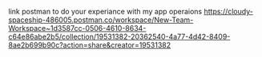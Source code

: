 link postman to do your experiance with my app operaions 
https://cloudy-spaceship-486005.postman.co/workspace/New-Team-Workspace~1d3587cc-0506-4610-8634-c64e86abe2b5/collection/19531382-20362540-4a77-4d42-8409-8ae2b699b90c?action=share&creator=19531382
